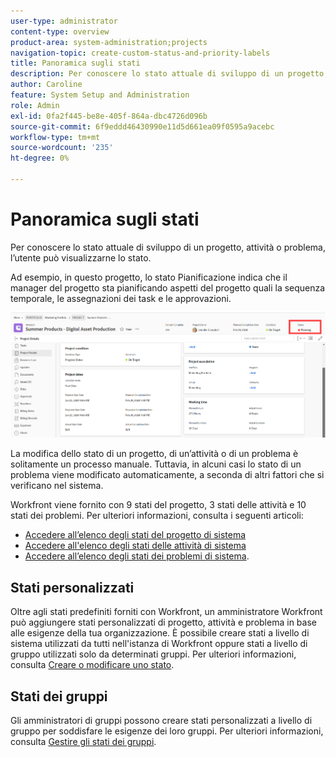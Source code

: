 ```yaml
---
user-type: administrator
content-type: overview
product-area: system-administration;projects
navigation-topic: create-custom-status-and-priority-labels
title: Panoramica sugli stati
description: Per conoscere lo stato attuale di sviluppo di un progetto, attività o problema, l’utente può visualizzarne lo stato.
author: Caroline
feature: System Setup and Administration
role: Admin
exl-id: 0fa2f445-be8e-405f-864a-dbc4726d096b
source-git-commit: 6f9eddd46430990e11d5d661ea09f0595a9acebc
workflow-type: tm+mt
source-wordcount: '235'
ht-degree: 0%

---
```


# Panoramica sugli stati

Per conoscere lo stato attuale di sviluppo di un progetto, attività o problema, l’utente può visualizzarne lo stato.

Ad esempio, in questo progetto, lo stato Pianificazione indica che il manager del progetto sta pianificando aspetti del progetto quali la sequenza temporale, le assegnazioni dei task e le approvazioni.

![Stato progetto di esempio](assets/statuses-overview.png)

La modifica dello stato di un progetto, di un’attività o di un problema è solitamente un processo manuale. Tuttavia, in alcuni casi lo stato di un problema viene modificato automaticamente, a seconda di altri fattori che si verificano nel sistema.

Workfront viene fornito con 9 stati del progetto, 3 stati delle attività e 10 stati dei problemi. Per ulteriori informazioni, consulta i seguenti articoli:

* [Accedere all’elenco degli stati del progetto di sistema](../../../administration-and-setup/customize-workfront/creating-custom-status-and-priority-labels/project-statuses.md)
* [Accedere all&#39;elenco degli stati delle attività di sistema](../../../administration-and-setup/customize-workfront/creating-custom-status-and-priority-labels/task-statuses.md)
* [Accedere all’elenco degli stati dei problemi di sistema](../../../administration-and-setup/customize-workfront/creating-custom-status-and-priority-labels/issue-statuses.md).

## Stati personalizzati

Oltre agli stati predefiniti forniti con Workfront, un amministratore Workfront può aggiungere stati personalizzati di progetto, attività e problema in base alle esigenze della tua organizzazione. È possibile creare stati a livello di sistema utilizzati da tutti nell&#39;istanza di Workfront oppure stati a livello di gruppo utilizzati solo da determinati gruppi. Per ulteriori informazioni, consulta [Creare o modificare uno stato](../../../administration-and-setup/customize-workfront/creating-custom-status-and-priority-labels/create-or-edit-a-status.md).

## Stati dei gruppi

Gli amministratori di gruppi possono creare stati personalizzati a livello di gruppo per soddisfare le esigenze dei loro gruppi. Per ulteriori informazioni, consulta [Gestire gli stati dei gruppi](../../../administration-and-setup/manage-groups/manage-group-statuses/manage-group-statuses.md).
